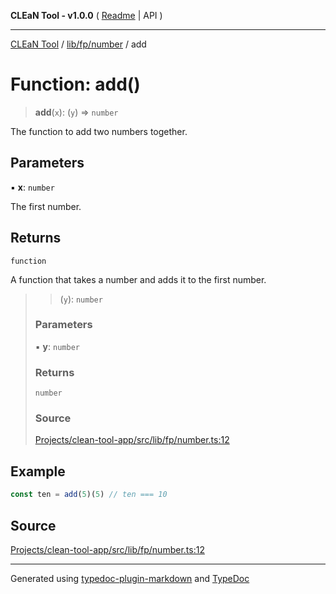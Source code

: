 **CLEaN Tool - v1.0.0** ( [Readme](../../../../README.md) \| API )

***

[CLEaN Tool](../../../../modules.md) / [lib/fp/number](../README.md) / add

# Function: add()

> **add**(`x`): (`y`) => `number`

The function to add two numbers together.

## Parameters

▪ **x**: `number`

The first number.

## Returns

`function`

A function that takes a number and adds it to the first number.

> > (`y`): `number`
>
> ### Parameters
>
> ▪ **y**: `number`
>
> ### Returns
>
> `number`
>
> ### Source
>
> [Projects/clean-tool-app/src/lib/fp/number.ts:12](https://github.com/yuckyh/clean-tool-app/)
>

## Example

```ts
const ten = add(5)(5) // ten === 10
```

## Source

[Projects/clean-tool-app/src/lib/fp/number.ts:12](https://github.com/yuckyh/clean-tool-app/)

***

Generated using [typedoc-plugin-markdown](https://www.npmjs.com/package/typedoc-plugin-markdown) and [TypeDoc](https://typedoc.org/)
